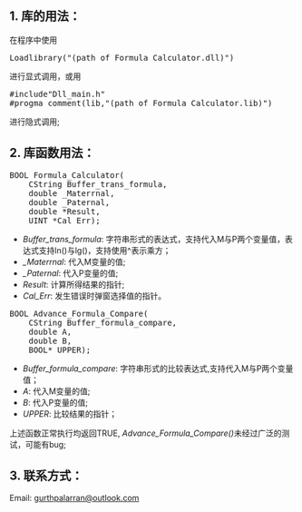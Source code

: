 ## 1. 库的用法：

在程序中使用
<pre>Loadlibrary("(path of Formula_Calculator.dll)") </pre>
进行显式调用，或用
<pre>
#include"Dll_main.h"
#progma comment(lib,"(path of Formula_Calculator.lib)")</pre>
进行隐式调用;

## 2. 库函数用法：
<pre>
BOOL Formula_Calculator(
	CString Buffer_trans_formula,
	double _Materrnal,
	double _Paternal,
	double *Result,
	UINT *Cal_Err);</pre>

* <i> Buffer_trans_formula</i>: 字符串形式的表达式，支持代入M与P两个变量值，表达式支持ln()与lg()，支持使用^表示乘方；
* <i> _Materrnal</i>: 代入M变量的值;
* <i> _Paternal</i>: 代入P变量的值;
* <i> Result</i>: 计算所得结果的指针;
* <i> Cal_Err</i>: 发生错误时弹窗选择值的指针。

<pre>
BOOL Advance_Formula_Compare(
	CString Buffer_formula_compare,
	double A,
	double B,
	BOOL* UPPER);
</pre>

* <i>Buffer_formula_compare</i>: 字符串形式的比较表达式,支持代入M与P两个变量值；
* <i>A</i>: 代入M变量的值;
* <i>B</i>: 代入P变量的值;
* <i>UPPER</i>: 比较结果的指针；

上述函数正常执行均返回TRUE, <i>Advance_Formula_Compare()</i>未经过广泛的测试，可能有bug;

## 3. 联系方式：

Email: gurthpalarran@outlook.com